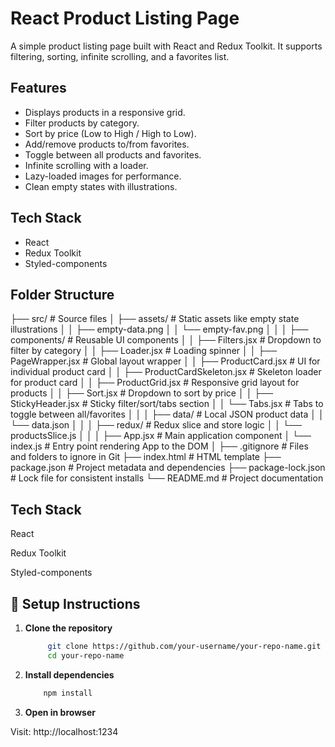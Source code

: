 # React Product Listing Page

A simple product listing page built with React and Redux Toolkit. It supports filtering, sorting, infinite scrolling, and a favorites list.

## Features

- Displays products in a responsive grid.
- Filter products by category.
- Sort by price (Low to High / High to Low).
- Add/remove products to/from favorites.
- Toggle between all products and favorites.
- Infinite scrolling with a loader.
- Lazy-loaded images for performance.
- Clean empty states with illustrations.

## Tech Stack

- React
- Redux Toolkit
- Styled-components

## Folder Structure

├── src/ # Source files
│ ├── assets/ # Static assets like empty state illustrations
│ │ ├── empty-data.png
│ │ └── empty-fav.png
│ │
│ ├── components/ # Reusable UI components
│ │ ├── Filters.jsx # Dropdown to filter by category
│ │ ├── Loader.jsx # Loading spinner
│ │ ├── PageWrapper.jsx # Global layout wrapper
│ │ ├── ProductCard.jsx # UI for individual product card
│ │ ├── ProductCardSkeleton.jsx # Skeleton loader for product card
│ │ ├── ProductGrid.jsx # Responsive grid layout for products
│ │ ├── Sort.jsx # Dropdown to sort by price
│ │ ├── StickyHeader.jsx # Sticky filter/sort/tabs section
│ │ └── Tabs.jsx # Tabs to toggle between all/favorites
│ │
│ ├── data/ # Local JSON product data
│ │ └── data.json
│ │
│ ├── redux/ # Redux slice and store logic
│ │ └── productsSlice.js
│ │
│ ├── App.jsx # Main application component
│ └── index.js # Entry point rendering App to the DOM
│
├── .gitignore # Files and folders to ignore in Git
├── index.html # HTML template
├── package.json # Project metadata and dependencies
├── package-lock.json # Lock file for consistent installs
└── README.md # Project documentation

## Tech Stack

React

Redux Toolkit

Styled-components

## 🧾 Setup Instructions

1. **Clone the repository**
   ```bash
        git clone https://github.com/your-username/your-repo-name.git
        cd your-repo-name
   ```
2. **Install dependencies**
   ```bash
       npm install
   ```
3. **Open in browser**

Visit: http://localhost:1234
